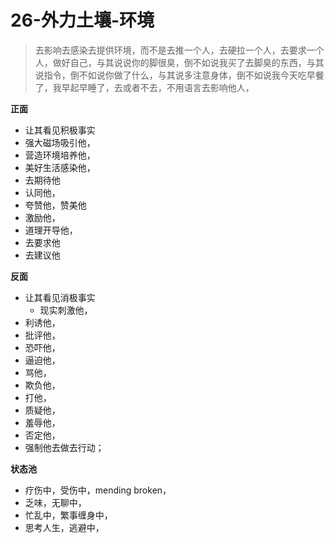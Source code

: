 # 26-外力土壤-环境



> 去影响去感染去提供环境，而不是去推一个人，去硬拉一个人，去要求一个人，做好自己，与其说说你的脚很臭，倒不如说我买了去脚臭的东西，与其说指令，倒不如说你做了什么，与其说多注意身体，倒不如说我今天吃早餐了，我早起早睡了，去或者不去，不用语言去影响他人，

**正面**

* 让其看见积极事实
* 强大磁场吸引他，
* 营造环境培养他，
* 美好生活感染他，
* 去期待他
* 认同他，
* 夸赞他，赞美他
* 激励他， 
* 道理开导他，
* 去要求他
* 去建议他

**反面**

* 让其看见消极事实
  * 现实刺激他，
* 利诱他，
* 批评他，
* 恐吓他，
* 逼迫他，
* 骂他，
* 欺负他，
* 打他，
* 质疑他，
* 羞辱他，
* 否定他，
* 强制他去做去行动；

**状态池**

* 疗伤中，受伤中，mending broken，
* 乏味，无聊中，
* 忙乱中，繁事缠身中，
* 思考人生，逃避中，


